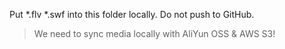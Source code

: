 Put *.flv *.swf into this folder locally. Do not push to GitHub.

> We need to sync media locally with AliYun OSS & AWS S3!
